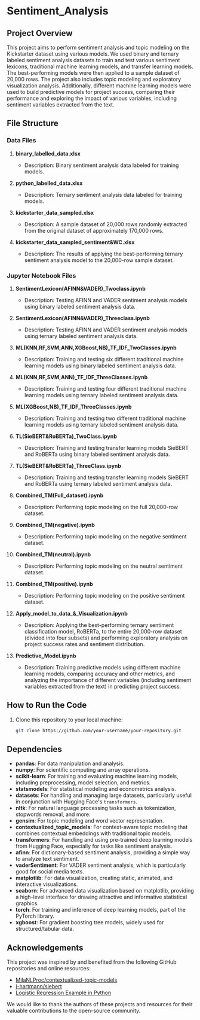 # Sentiment_Analysis

## Project Overview
This project aims to perform sentiment analysis and topic modeling on the Kickstarter dataset using various models. We used binary and ternary labeled sentiment analysis datasets to train and test various sentiment lexicons, traditional machine learning models, and transfer learning models. The best-performing models were then applied to a sample dataset of 20,000 rows. The project also includes topic modeling and exploratory visualization analysis. Additionally, different machine learning models were used to build predictive models for project success, comparing their performance and exploring the impact of various variables, including sentiment variables extracted from the text.

## File Structure

### Data Files
1. **binary_labelled_data.xlsx**
   - Description: Binary sentiment analysis data labeled for training models.

2. **python_labelled_data.xlsx**
   - Description: Ternary sentiment analysis data labeled for training models.

3. **kickstarter_data_sampled.xlsx**
   - Description: A sample dataset of 20,000 rows randomly extracted from the original dataset of approximately 170,000 rows.

4. **kickstarter_data_sampled_sentiment&WC.xlsx**
   - Description: The results of applying the best-performing ternary sentiment analysis model to the 20,000-row sample dataset.

### Jupyter Notebook Files
1. **SentimentLexicon(AFINN&VADER)_Twoclass.ipynb**
   - Description: Testing AFINN and VADER sentiment analysis models using binary labeled sentiment analysis data.

2. **SentimentLexicon(AFINN&VADER)_Threeclass.ipynb**
   - Description: Testing AFINN and VADER sentiment analysis models using ternary labeled sentiment analysis data.

3. **ML(KNN,RF,SVM,ANN,XGBoost,NB)_TF_IDF_TwoClasses.ipynb**
   - Description: Training and testing six different traditional machine learning models using binary labeled sentiment analysis data.

4. **ML(KNN,RF,SVM,ANN)_TF_IDF_ThreeClasses.ipynb**
   - Description: Training and testing four different traditional machine learning models using ternary labeled sentiment analysis data.

5. **ML(XGBoost,NB)_TF_IDF_ThreeClasses.ipynb**
   - Description: Training and testing two different traditional machine learning models using ternary labeled sentiment analysis data.

6. **TL(SieBERT&RoBERTa)_TwoClass.ipynb**
   - Description: Training and testing transfer learning models SieBERT and RoBERTa using binary labeled sentiment analysis data.

7. **TL(SieBERT&RoBERTa)_ThreeClass.ipynb**
   - Description: Training and testing transfer learning models SieBERT and RoBERTa using ternary labeled sentiment analysis data.

8. **Combined_TM(Full_dataset).ipynb**
   - Description: Performing topic modeling on the full 20,000-row dataset.

9. **Combined_TM(negative).ipynb**
   - Description: Performing topic modeling on the negative sentiment dataset.

10. **Combined_TM(neutral).ipynb**
    - Description: Performing topic modeling on the neutral sentiment dataset.

11. **Combined_TM(positive).ipynb**
    - Description: Performing topic modeling on the positive sentiment dataset.

12. **Apply_model_to_data_&_Visualization.ipynb**
    - Description: Applying the best-performing ternary sentiment classification model, RoBERTa, to the entire 20,000-row dataset (divided into four subsets) and performing exploratory analysis on project success rates and sentiment distribution.

13. **Predictive_Model.ipynb**
    - Description: Training predictive models using different machine learning models, comparing accuracy and other metrics, and analyzing the importance of different variables (including sentiment variables extracted from the text) in predicting project success.

## How to Run the Code
1. Clone this repository to your local machine:
   ```sh
   git clone https://github.com/your-username/your-repository.git
   
## Dependencies
- **pandas**: For data manipulation and analysis.
- **numpy**: For scientific computing and array operations.
- **scikit-learn**: For training and evaluating machine learning models, including preprocessing, model selection, and metrics.
- **statsmodels**: For statistical modeling and econometrics analysis.
- **datasets**: For handling and managing large datasets, particularly useful in conjunction with Hugging Face's `transformers`.
- **nltk**: For natural language processing tasks such as tokenization, stopwords removal, and more.
- **gensim**: For topic modeling and word vector representation.
- **contextualized_topic_models**: For context-aware topic modeling that combines contextual embeddings with traditional topic models.
- **transformers**: For handling and using pre-trained deep learning models from Hugging Face, especially for tasks like sentiment analysis.
- **afinn**: For dictionary-based sentiment analysis, providing a simple way to analyze text sentiment.
- **vaderSentiment**: For VADER sentiment analysis, which is particularly good for social media texts.
- **matplotlib**: For data visualization, creating static, animated, and interactive visualizations.
- **seaborn**: For advanced data visualization based on matplotlib, providing a high-level interface for drawing attractive and informative statistical graphics.
- **torch**: For training and inference of deep learning models, part of the PyTorch library.
- **xgboost**: For gradient boosting tree models, widely used for structured/tabular data.

## Acknowledgements
This project was inspired by and benefited from the following GitHub repositories and online resources:

- [MilaNLProc/contextualized-topic-models](https://github.com/MilaNLProc/contextualized-topic-models)
- [j-hartmann/siebert](https://github.com/j-hartmann/siebert)
- [Logistic Regression Example in Python](https://www.justintodata.com/logistic-regression-example-in-python/)

We would like to thank the authors of these projects and resources for their valuable contributions to the open-source community.


